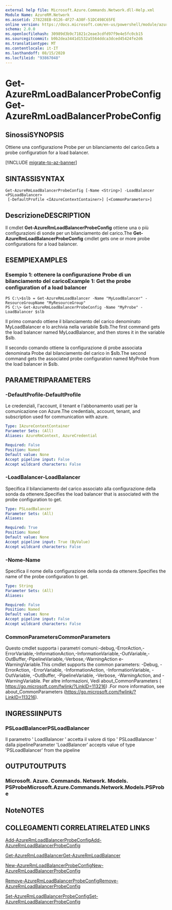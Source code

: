 ```yaml
---
external help file: Microsoft.Azure.Commands.Network.dll-Help.xml
Module Name: AzureRM.Network
ms.assetid: 278228EB-0126-4F27-A30F-51DC498C65FE
online version: https://docs.microsoft.com/en-us/powershell/module/azurerm.network/get-azurermloadbalancerprobeconfig
schema: 2.0.0
ms.openlocfilehash: 30989d3b9c71821c2eae3cdfd97f9e4e5fc0cb15
ms.sourcegitcommit: b9b2dea3441d1532a5564ddca3dced45424fe2d6
ms.translationtype: MT
ms.contentlocale: it-IT
ms.lasthandoff: 08/15/2020
ms.locfileid: "93867048"
---
```

# <span data-ttu-id="f6c7b-101">Get-AzureRmLoadBalancerProbeConfig</span><span class="sxs-lookup"><span data-stu-id="f6c7b-101">Get-AzureRmLoadBalancerProbeConfig</span></span>

## <span data-ttu-id="f6c7b-102">Sinossi</span><span class="sxs-lookup"><span data-stu-id="f6c7b-102">SYNOPSIS</span></span>
<span data-ttu-id="f6c7b-103">Ottiene una configurazione Probe per un bilanciamento del carico.</span><span class="sxs-lookup"><span data-stu-id="f6c7b-103">Gets a probe configuration for a load balancer.</span></span>

[!INCLUDE [migrate-to-az-banner](../../includes/migrate-to-az-banner.md)]

## <span data-ttu-id="f6c7b-104">SINTASSI</span><span class="sxs-lookup"><span data-stu-id="f6c7b-104">SYNTAX</span></span>

```
Get-AzureRmLoadBalancerProbeConfig [-Name <String>] -LoadBalancer <PSLoadBalancer>
 [-DefaultProfile <IAzureContextContainer>] [<CommonParameters>]
```

## <span data-ttu-id="f6c7b-105">Descrizione</span><span class="sxs-lookup"><span data-stu-id="f6c7b-105">DESCRIPTION</span></span>
<span data-ttu-id="f6c7b-106">Il cmdlet **Get-AzureRmLoadBalancerProbeConfig** ottiene una o più configurazioni di sonde per un bilanciamento del carico.</span><span class="sxs-lookup"><span data-stu-id="f6c7b-106">The **Get-AzureRmLoadBalancerProbeConfig** cmdlet gets one or more probe configurations for a load balancer.</span></span>

## <span data-ttu-id="f6c7b-107">ESEMPI</span><span class="sxs-lookup"><span data-stu-id="f6c7b-107">EXAMPLES</span></span>

### <span data-ttu-id="f6c7b-108">Esempio 1: ottenere la configurazione Probe di un bilanciamento del carico</span><span class="sxs-lookup"><span data-stu-id="f6c7b-108">Example 1: Get the probe configuration of a load balancer</span></span>
```
PS C:\>$slb = Get-AzureRmLoadBalancer -Name "MyLoadBalancer" -ResourceGroupName "MyResourceGroup"
PS C:\> Get-AzureRmLoadBalancerProbeConfig -Name "MyProbe" -LoadBalancer $slb
```

<span data-ttu-id="f6c7b-109">Il primo comando ottiene il bilanciamento del carico denominato MyLoadBalancer e lo archivia nella variabile $slb.</span><span class="sxs-lookup"><span data-stu-id="f6c7b-109">The first command gets the load balancer named MyLoadBalancer, and then stores it in the variable $slb.</span></span>

<span data-ttu-id="f6c7b-110">Il secondo comando ottiene la configurazione di probe associata denominata Probe dal bilanciamento del carico in $slb.</span><span class="sxs-lookup"><span data-stu-id="f6c7b-110">The second command gets the associated probe configuration named MyProbe from the load balancer in $slb.</span></span>

## <span data-ttu-id="f6c7b-111">PARAMETRI</span><span class="sxs-lookup"><span data-stu-id="f6c7b-111">PARAMETERS</span></span>

### <span data-ttu-id="f6c7b-112">-DefaultProfile</span><span class="sxs-lookup"><span data-stu-id="f6c7b-112">-DefaultProfile</span></span>
<span data-ttu-id="f6c7b-113">Le credenziali, l'account, il tenant e l'abbonamento usati per la comunicazione con Azure.</span><span class="sxs-lookup"><span data-stu-id="f6c7b-113">The credentials, account, tenant, and subscription used for communication with azure.</span></span>

```yaml
Type: IAzureContextContainer
Parameter Sets: (All)
Aliases: AzureRmContext, AzureCredential

Required: False
Position: Named
Default value: None
Accept pipeline input: False
Accept wildcard characters: False
```

### <span data-ttu-id="f6c7b-114">-LoadBalancer</span><span class="sxs-lookup"><span data-stu-id="f6c7b-114">-LoadBalancer</span></span>
<span data-ttu-id="f6c7b-115">Specifica il bilanciamento del carico associato alla configurazione della sonda da ottenere.</span><span class="sxs-lookup"><span data-stu-id="f6c7b-115">Specifies the load balancer that is associated with the probe configuration to get.</span></span>

```yaml
Type: PSLoadBalancer
Parameter Sets: (All)
Aliases: 

Required: True
Position: Named
Default value: None
Accept pipeline input: True (ByValue)
Accept wildcard characters: False
```

### <span data-ttu-id="f6c7b-116">-Nome</span><span class="sxs-lookup"><span data-stu-id="f6c7b-116">-Name</span></span>
<span data-ttu-id="f6c7b-117">Specifica il nome della configurazione della sonda da ottenere.</span><span class="sxs-lookup"><span data-stu-id="f6c7b-117">Specifies the name of the probe configuration to get.</span></span>

```yaml
Type: String
Parameter Sets: (All)
Aliases: 

Required: False
Position: Named
Default value: None
Accept pipeline input: False
Accept wildcard characters: False
```

### <span data-ttu-id="f6c7b-118">CommonParameters</span><span class="sxs-lookup"><span data-stu-id="f6c7b-118">CommonParameters</span></span>
<span data-ttu-id="f6c7b-119">Questo cmdlet supporta i parametri comuni:-debug,-ErrorAction,-ErrorVariable,-InformationAction,-InformationVariable,-OutVariable,-OutBuffer,-PipelineVariable,-Verbose,-WarningAction e-WarningVariable.</span><span class="sxs-lookup"><span data-stu-id="f6c7b-119">This cmdlet supports the common parameters: -Debug, -ErrorAction, -ErrorVariable, -InformationAction, -InformationVariable, -OutVariable, -OutBuffer, -PipelineVariable, -Verbose, -WarningAction, and -WarningVariable.</span></span> <span data-ttu-id="f6c7b-120">Per altre informazioni, Vedi about_CommonParameters ( https://go.microsoft.com/fwlink/?LinkID=113216) .</span><span class="sxs-lookup"><span data-stu-id="f6c7b-120">For more information, see about_CommonParameters (https://go.microsoft.com/fwlink/?LinkID=113216).</span></span>

## <span data-ttu-id="f6c7b-121">INGRESSI</span><span class="sxs-lookup"><span data-stu-id="f6c7b-121">INPUTS</span></span>

### <span data-ttu-id="f6c7b-122">PSLoadBalancer</span><span class="sxs-lookup"><span data-stu-id="f6c7b-122">PSLoadBalancer</span></span>
<span data-ttu-id="f6c7b-123">Il parametro ' LoadBalancer ' accetta il valore di tipo ' PSLoadBalancer ' dalla pipeline</span><span class="sxs-lookup"><span data-stu-id="f6c7b-123">Parameter 'LoadBalancer' accepts value of type 'PSLoadBalancer' from the pipeline</span></span>

## <span data-ttu-id="f6c7b-124">OUTPUT</span><span class="sxs-lookup"><span data-stu-id="f6c7b-124">OUTPUTS</span></span>

### <span data-ttu-id="f6c7b-125">Microsoft. Azure. Commands. Network. Models. PSProbe</span><span class="sxs-lookup"><span data-stu-id="f6c7b-125">Microsoft.Azure.Commands.Network.Models.PSProbe</span></span>

## <span data-ttu-id="f6c7b-126">Note</span><span class="sxs-lookup"><span data-stu-id="f6c7b-126">NOTES</span></span>

## <span data-ttu-id="f6c7b-127">COLLEGAMENTI CORRELATI</span><span class="sxs-lookup"><span data-stu-id="f6c7b-127">RELATED LINKS</span></span>

[<span data-ttu-id="f6c7b-128">Add-AzureRmLoadBalancerProbeConfig</span><span class="sxs-lookup"><span data-stu-id="f6c7b-128">Add-AzureRmLoadBalancerProbeConfig</span></span>](./Add-AzureRmLoadBalancerProbeConfig.md)

[<span data-ttu-id="f6c7b-129">Get-AzureRmLoadBalancer</span><span class="sxs-lookup"><span data-stu-id="f6c7b-129">Get-AzureRmLoadBalancer</span></span>](./Get-AzureRmLoadBalancer.md)

[<span data-ttu-id="f6c7b-130">New-AzureRmLoadBalancerProbeConfig</span><span class="sxs-lookup"><span data-stu-id="f6c7b-130">New-AzureRmLoadBalancerProbeConfig</span></span>](./New-AzureRmLoadBalancerProbeConfig.md)

[<span data-ttu-id="f6c7b-131">Remove-AzureRmLoadBalancerProbeConfig</span><span class="sxs-lookup"><span data-stu-id="f6c7b-131">Remove-AzureRmLoadBalancerProbeConfig</span></span>](./Remove-AzureRmLoadBalancerProbeConfig.md)

[<span data-ttu-id="f6c7b-132">Set-AzureRmLoadBalancerProbeConfig</span><span class="sxs-lookup"><span data-stu-id="f6c7b-132">Set-AzureRmLoadBalancerProbeConfig</span></span>](./Set-AzureRmLoadBalancerProbeConfig.md)


